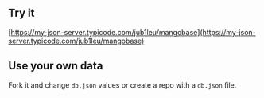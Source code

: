## Try it

[https://my-json-server.typicode.com/jub1leu/mangobase](https://my-json-server.typicode.com/jub1leu/mangobase)

## Use your own data

Fork it and change `db.json` values or create a repo with a `db.json` file.
